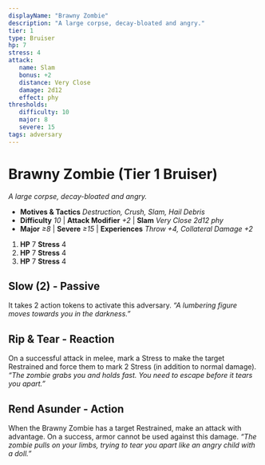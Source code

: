 ```yaml
---
displayName: "Brawny Zombie"
description: "A large corpse, decay-bloated and angry."
tier: 1
type: Bruiser
hp: 7
stress: 4
attack:
   name: Slam
   bonus: +2
   distance: Very Close
   damage: 2d12
   effect: phy
thresholds:
   difficulty: 10
   major: 8
   severe: 15
tags: adversary
---
```

# Brawny Zombie (Tier 1 Bruiser)
_A large corpse, decay-bloated and angry._

- **Motives & Tactics** _Destruction, Crush, Slam, Hail Debris_
- **Difficulty** _10_ | **Attack Modifier** _+2_ | **Slam** _Very Close 2d12 phy_
- **Major** _≥8_ | **Severe** _≥15_ | **Experiences** _Throw +4, Collateral Damage +2_

1. **HP** 7
   **Stress** 4
2. **HP** 7
   **Stress** 4
3. **HP** 7
   **Stress** 4

## Slow (2) - Passive
It takes 2 action tokens to activate this adversary. _“A lumbering figure moves towards you in the darkness.”_

## Rip & Tear - Reaction
On a successful attack in melee, mark a Stress to make the target Restrained and force them to mark 2 Stress (in addition to normal damage). _“The zombie grabs you and holds fast. You need to escape before it tears you apart.”_

## Rend Asunder - Action
When the Brawny Zombie has a target Restrained, make an attack with advantage. On a success, armor cannot be used against this damage. _“The zombie pulls on your limbs, trying to tear you apart like an angry child with a doll.”_
